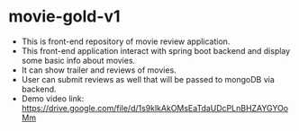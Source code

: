 # movie-gold-v1

* This is front-end repository of movie review application.
* This front-end application interact with spring boot backend and display some basic info about movies. 
* It can show trailer and reviews of movies.
* User can submit reviews as well that will be passed to mongoDB via backend.
* Demo video link: https://drive.google.com/file/d/1s9klkAkOMsEaTdaUDcPLnBHZAYGYOoMm
